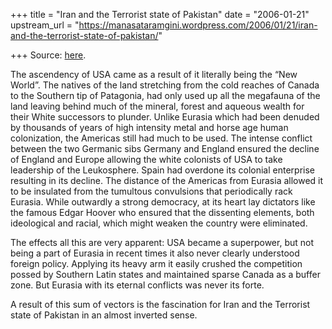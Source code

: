 +++
title = "Iran and the Terrorist state of Pakistan"
date = "2006-01-21"
upstream_url = "https://manasataramgini.wordpress.com/2006/01/21/iran-and-the-terrorist-state-of-pakistan/"

+++
Source: [here](https://manasataramgini.wordpress.com/2006/01/21/iran-and-the-terrorist-state-of-pakistan/).

The ascendency of USA came as a result of it literally being the “New World”. The natives of the land stretching from the cold reaches of Canada to the Southern tip of Patagonia, had only used up all the megafauna of the land leaving behind much of the mineral, forest and aqueous wealth for their White successors to plunder. Unlike Eurasia which had been denuded by thousands of years of high intensity metal and horse age human colonization, the Americas still had much to be used. The intense conflict between the two Germanic sibs Germany and England ensured the decline of England and Europe allowing the white colonists of USA to take leadership of the Leukosphere. Spain had overdone its colonial enterprise resulting in its decline. The distance of the Americas from Eurasia allowed it to be insulated from the tumultous convulsions that periodically rack Eurasia. While outwardly a strong democracy, at its heart lay dictators like the famous Edgar Hoover who ensured that the dissenting elements, both ideological and racial, which might weaken the country were eliminated.

The effects all this are very apparent: USA became a superpower, but not being a part of Eurasia in recent times it also never clearly understood foreign policy. Applying its heavy arm it easily crushed the competition possed by Southern Latin states and maintained sparse Canada as a buffer zone. But Eurasia with its eternal conflicts was never its forte.

A result of this sum of vectors is the fascination for Iran and the Terrorist state of Pakistan in an almost inverted sense.

